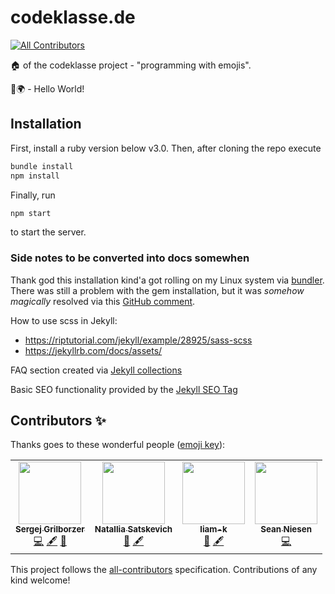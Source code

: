 # codeklasse.de
<!-- ALL-CONTRIBUTORS-BADGE:START - Do not remove or modify this section -->
[![All Contributors](https://img.shields.io/badge/all_contributors-4-orange.svg?style=flat-square)](#contributors-)
<!-- ALL-CONTRIBUTORS-BADGE:END -->
:house: of the codeklasse project - "programming with emojis".

👋🌍 - Hello World!

## Installation
First, install a ruby version below v3.0.
Then, after cloning the repo execute

```bash
bundle install
npm install
```

Finally, run

```bash
npm start
```

to start the server.

### Side notes to be converted into docs somewhen
Thank god this installation kind'a got rolling on my Linux system via [bundler](https://jekyllrb.com/tutorials/using-jekyll-with-bundler/).
There was still a problem with the gem installation,
but it was *somehow magically* resolved via this [GitHub comment](https://github.com/rubygems/rubygems/issues/4555#issuecomment-933369147).

How to use scss in Jekyll: 
- https://riptutorial.com/jekyll/example/28925/sass-scss
- https://jekyllrb.com/docs/assets/

FAQ section created via [Jekyll collections](https://jekyllrb.com/docs/collections/)

Basic SEO functionality provided by the [Jekyll SEO Tag](https://github.com/jekyll/jekyll-seo-tag/blob/master/docs/installation.md)
## Contributors ✨

Thanks goes to these wonderful people ([emoji key](https://allcontributors.org/docs/en/emoji-key)):

<!-- ALL-CONTRIBUTORS-LIST:START - Do not remove or modify this section -->
<!-- prettier-ignore-start -->
<!-- markdownlint-disable -->
<table>
  <tr>
    <td align="center"><a href="https://sergej.grilborzer.de/"><img src="https://avatars.githubusercontent.com/u/23424538?v=4?s=100" width="100px;" alt=""/><br /><sub><b>Sergej Grilborzer</b></sub></a><br /><a href="https://github.com/codeklasse/codeklasse.de/commits?author=s-gbz" title="Code">💻</a> <a href="#content-s-gbz" title="Content">🖋</a> <a href="#business-s-gbz" title="Business development">💼</a></td>
    <td align="center"><a href="https://github.com/tatosha"><img src="https://avatars.githubusercontent.com/u/62521045?v=4?s=100" width="100px;" alt=""/><br /><sub><b>Natallia Satskevich</b></sub></a><br /><a href="#blog-tatosha" title="Blogposts">📝</a> <a href="#content-tatosha" title="Content">🖋</a></td>
    <td align="center"><a href="https://github.com/liam-k"><img src="https://avatars.githubusercontent.com/u/34057943?v=4?s=100" width="100px;" alt=""/><br /><sub><b>liam-k</b></sub></a><br /><a href="#design-liam-k" title="Design">🎨</a> <a href="#content-liam-k" title="Content">🖋</a></td>
    <td align="center"><a href="https://www.seanniesen.digital/"><img src="https://avatars.githubusercontent.com/u/7483224?v=4?s=100" width="100px;" alt=""/><br /><sub><b>Sean Niesen</b></sub></a><br /><a href="https://github.com/codeklasse/codeklasse.de/commits?author=seann1" title="Code">💻</a></td>
  </tr>
</table>

<!-- markdownlint-restore -->
<!-- prettier-ignore-end -->

<!-- ALL-CONTRIBUTORS-LIST:END -->

This project follows the [all-contributors](https://github.com/all-contributors/all-contributors) specification. Contributions of any kind welcome!